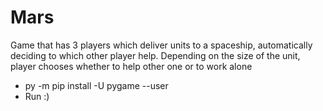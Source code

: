 # Mars

Game that has 3 players which deliver units to a spaceship, automatically deciding to which other player help.
Depending on the size of the unit, player chooses whether to help other one or to work alone


- py -m pip install -U pygame --user
- Run :)
